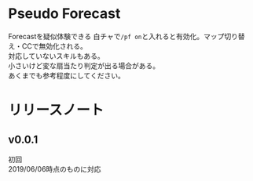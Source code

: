 # Pseudo Forecast
Forecastを疑似体験できる
白チャで`/pf on`と入れると有効化。マップ切り替え・CCで無効化される。    
対応していないスキルもある。   
小さいけど変な扇当たり判定が出る場合がある。  
あくまでも参考程度にしてください。  
# リリースノート

## v0.0.1
初回  
2019/06/06時点のものに対応
